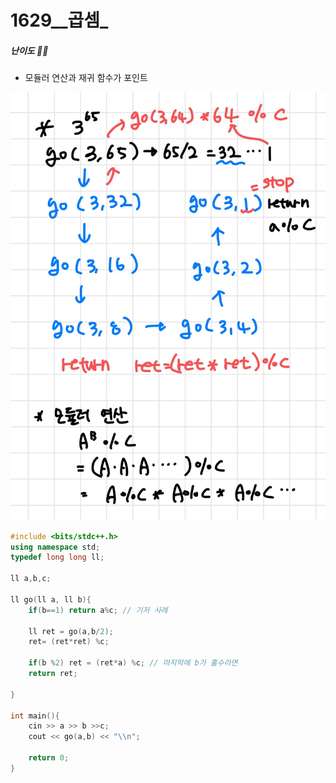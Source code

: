 # 1629__곱셈_

##### 난이도 🔴🔴

- 모듈러 연산과 재귀 함수가 포인트

![image-20231201223628139](../images/2023-11-28-1629_곱셈/image-20231201223628139-1701437809578-1-1701437811904-3.png)

```cpp
#include <bits/stdc++.h>
using namespace std;
typedef long long ll;

ll a,b,c;

ll go(ll a, ll b){
	if(b==1) return a%c; // 기저 사례  
	
	ll ret = go(a,b/2);
	ret= (ret*ret) %c;
	
	if(b %2) ret = (ret*a) %c; // 마지막에 b가 홀수라면  
	return ret; 
	
}

int main(){
	cin >> a >> b >>c;
	cout << go(a,b) << "\\n";
	
	return 0;
}
```